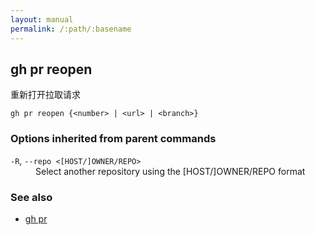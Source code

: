 ```yaml
---
layout: manual
permalink: /:path/:basename
---
```


## gh pr reopen

重新打开拉取请求

```
gh pr reopen {<number> | <url> | <branch>}
```

### Options inherited from parent commands

<dl class="flags">
	<dt><code>-R</code>, <code>--repo &lt;[HOST/]OWNER/REPO&gt;</code></dt>
	<dd>Select another repository using the [HOST/]OWNER/REPO format</dd>
</dl>

### See also

-   [gh pr](./gh_pr)
